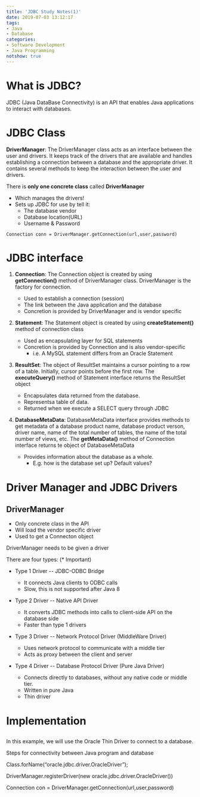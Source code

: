 ```yaml
---
title: 'JDBC Study Notes(1)'
date: 2019-07-03 13:12:17
tags: 
- Java
- Database
categories: 
- Software Development
- Java Programming
notshow: true
---
```


# What is JDBC?
JDBC (Java DataBase Connectivity) is an API that enables Java applications to interact with databases.

# JDBC Class

**DriverManager**: The DriverManager class acts as an interface between the user and drivers. It keeps track of the drivers that are available and handles establishing a connection between a database and the appropriate driver. It contains several methods to keep the interaction between the user and drivers.

There is **only one concrete class** called **DriverManager**
- Which manages the drivers!
- Sets up JDBC for use by tell it:
  - The database vendor
  - Database location(URL)
  - Username & Password

```
Connection conn = DriverManager.getConnection(url,user,password)
```

# JDBC interface
1. **Connection**: The Connection object is created by using **getConnection()** method of DriverManager class. DriverManager is the factory for connection.
    
    - Used to establish a connection (session)
    - The link between the Java application and the database
    - Concretion is provided by DriverManager and is vendor specific

2. **Statement**: The Statement object is created by using **createStatement()** method of connection class
   - Used as encapsulating layer for SQL statements
   - Concretion is provided by Connection and is also vendor-specific
     - i.e. A MySQL statement differs from an Oracle Statement

3. **ResultSet**: The object of ResultSet maintains a cursor pointing to a row of a table. Initially, cursor points before the first row. The **executeQuery()** method of Statement interface returns the ResultSet object 
   - Encapsulates data returned from the database.
   - Representsa table of data.
   - Returned when we execute a SELECT query through JDBC

4. **DatabaseMetaData**: DatabaseMetaData interface provides methods to get metadata of a database product name, database product verson, driver name, name of the total number of tables, the name of the total number of views, etc. The **getMetaData()** method of Connection interface returns te object of DatabaseMetaData
   - Provides information about the database as a whole.
     - E.g. how is the database set up? Default values?

# Driver Manager and JDBC Drivers

## DriverManager

- Only concrete class in the API
- Will load the vendor specific driver
- Used to get a Connecton object


DriverManager needs to be given a driver

There are four types:
(* Important)
- Type 1 Driver -- JDBC-ODBC Bridge
  - It connects Java clients to ODBC calls
  - Slow, this is not supported after Java 8


- Type 2 Driver -- Native API Driver
  - It converts JDBC methods into calls to client-side API on the database side
  - Faster than type 1 drivers


- Type 3 Driver -- Network Protocol Driver (MiddleWare Driver)
  - Uses network protocol to communicate with a middle tier
  - Acts as proxy between the client and server


- Type 4 Driver -- Database Protocol Driver (Pure Java Driver)
  - Connects directly to databases, without any native code or middle tier.
  - Written in pure Java
  - Thin driver

# Implementation

## 
In this example, we will use the Oracle Thin Driver to connect to a database.


Steps for connectivity between Java program and database

Class.forName(“oracle.jdbc.driver.OracleDriver”);

 DriverManager.registerDriver(new oracle.jdbc.driver.OracleDriver())

Connection con = DriverManager.getConnection(url,user,password)
